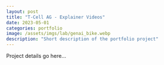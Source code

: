 ```yaml
---
layout: post
title: "T-Cell AG - Explainer Videos"
date: 2023-05-01
categories: portfolio
image: /assets/imgs/lab/genai_bike.webp
description: "Short description of the portfolio project"
---
```


Project details go here...